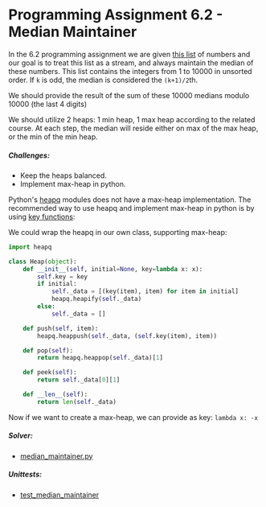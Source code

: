 # Programming Assignment 6.2 - Median Maintainer
                             

In the 6.2 programming assignment we are given [this list](app/assignment_6_2.txt) of numbers
and our goal is to treat this list as a stream, and always maintain the median of these numbers.
This list contains the integers from 1 to 10000 in unsorted order. If `k` is odd, the median is
considered the `(k+1)/2`th.

We should provide the result of the sum of these 10000 medians modulo 10000 (the last 4 digits)

We should utilize 2 heaps: 1 min heap, 1 max heap according to the related course. At each step,
the median will reside either on max of the max heap, or the min of the min heap.

##### Challenges:
* Keep the heaps balanced.
* Implement max-heap in python.

Python's [heapq](https://docs.python.org/3/library/heapq.html) modules does not have a max-heap implementation.
The recommended way to use heapq and implement max-heap in python is by using [key functions](https://wiki.python.org/moin/HowTo/Sorting#Key_Functions):

We could wrap the heapq in our own class, supporting max-heap:

```python
import heapq

class Heap(object):
    def __init__(self, initial=None, key=lambda x: x):
        self.key = key
        if initial:
            self._data = [(key(item), item) for item in initial]
            heapq.heapify(self._data)
        else:
            self._data = []

    def push(self, item):
        heapq.heappush(self._data, (self.key(item), item))

    def pop(self):
        return heapq.heappop(self._data)[1]

    def peek(self):
        return self._data[0][1]

    def __len__(self):
        return len(self._data)
```

Now if we want to create a max-heap, we can provide as key: `lambda x: -x`

##### Solver:

* [median_maintainer.py](app/median_maintainer.py)

##### Unittests:

* [test_median_maintainer](test/test_median_maintainer.py)
